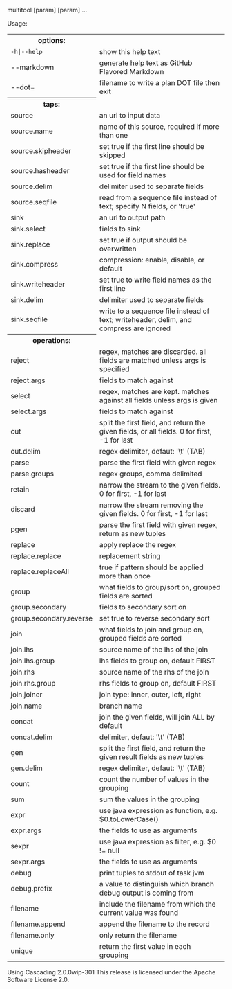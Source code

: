 multitool [param] [param] ...

Usage:
<table>
<tr><th>options:</th></tr>
<tr><td><code>-h|--help</code></td><td>show this help text</td></tr>
<tr><td>--markdown</td><td>generate help text as GitHub Flavored Markdown</td></tr>
<tr><td>--dot=<file></td><td>filename to write a plan DOT file then exit</td></tr>
<tr><th>taps:</th></tr>
<tr><td>source</td><td>an url to input data</td></tr>
<tr><td>source.name</td><td>name of this source, required if more than one</td></tr>
<tr><td>source.skipheader</td><td>set true if the first line should be skipped</td></tr>
<tr><td>source.hasheader</td><td>set true if the first line should be used for field names</td></tr>
<tr><td>source.delim</td><td>delimiter used to separate fields</td></tr>
<tr><td>source.seqfile</td><td>read from a sequence file instead of text; specify N fields, or 'true'</td></tr>
<tr><td>sink</td><td>an url to output path</td></tr>
<tr><td>sink.select</td><td>fields to sink</td></tr>
<tr><td>sink.replace</td><td>set true if output should be overwritten</td></tr>
<tr><td>sink.compress</td><td>compression: enable, disable, or default</td></tr>
<tr><td>sink.writeheader</td><td>set true to write field names as the first line</td></tr>
<tr><td>sink.delim</td><td>delimiter used to separate fields</td></tr>
<tr><td>sink.seqfile</td><td>write to a sequence file instead of text; writeheader, delim, and compress are ignored</td></tr>
<tr><th>operations:</th></tr>
<tr><td>reject</td><td>regex, matches are discarded. all fields are matched unless args is specified</td></tr>
<tr><td>reject.args</td><td>fields to match against</td></tr>
<tr><td>select</td><td>regex, matches are kept. matches against all fields unless args is given</td></tr>
<tr><td>select.args</td><td>fields to match against</td></tr>
<tr><td>cut</td><td>split the first field, and return the given fields, or all fields. 0 for first, -1 for last</td></tr>
<tr><td>cut.delim</td><td>regex delimiter, defaut: '\t' (TAB)</td></tr>
<tr><td>parse</td><td>parse the first field with given regex</td></tr>
<tr><td>parse.groups</td><td>regex groups, comma delimited</td></tr>
<tr><td>retain</td><td>narrow the stream to the given fields. 0 for first, -1 for last</td></tr>
<tr><td>discard</td><td>narrow the stream removing the given fields. 0 for first, -1 for last</td></tr>
<tr><td>pgen</td><td>parse the first field with given regex, return as new tuples</td></tr>
<tr><td>replace</td><td>apply replace the regex</td></tr>
<tr><td>replace.replace</td><td>replacement string</td></tr>
<tr><td>replace.replaceAll</td><td>true if pattern should be applied more than once</td></tr>
<tr><td>group</td><td>what fields to group/sort on, grouped fields are sorted</td></tr>
<tr><td>group.secondary</td><td>fields to secondary sort on</td></tr>
<tr><td>group.secondary.reverse</td><td>set true to reverse secondary sort</td></tr>
<tr><td>join</td><td>what fields to join and group on, grouped fields are sorted</td></tr>
<tr><td>join.lhs</td><td>source name of the lhs of the join</td></tr>
<tr><td>join.lhs.group</td><td>lhs fields to group on, default FIRST</td></tr>
<tr><td>join.rhs</td><td>source name of the rhs of the join</td></tr>
<tr><td>join.rhs.group</td><td>rhs fields to group on, default FIRST</td></tr>
<tr><td>join.joiner</td><td>join type: inner, outer, left, right</td></tr>
<tr><td>join.name</td><td>branch name</td></tr>
<tr><td>concat</td><td>join the given fields, will join ALL by default</td></tr>
<tr><td>concat.delim</td><td>delimiter, defaut: '\t' (TAB)</td></tr>
<tr><td>gen</td><td>split the first field, and return the given result fields as new tuples</td></tr>
<tr><td>gen.delim</td><td>regex delimiter, defaut: '\t' (TAB)</td></tr>
<tr><td>count</td><td>count the number of values in the grouping</td></tr>
<tr><td>sum</td><td>sum the values in the grouping</td></tr>
<tr><td>expr</td><td>use java expression as function, e.g. $0.toLowerCase()</td></tr>
<tr><td>expr.args</td><td>the fields to use as arguments</td></tr>
<tr><td>sexpr</td><td>use java expression as filter, e.g. $0 != null</td></tr>
<tr><td>sexpr.args</td><td>the fields to use as arguments</td></tr>
<tr><td>debug</td><td>print tuples to stdout of task jvm</td></tr>
<tr><td>debug.prefix</td><td>a value to distinguish which branch debug output is coming from</td></tr>
<tr><td>filename</td><td>include the filename from which the current value was found</td></tr>
<tr><td>filename.append</td><td>append the filename to the record</td></tr>
<tr><td>filename.only</td><td>only return the filename</td></tr>
<tr><td>unique</td><td>return the first value in each grouping</td></tr>
</table>

Using Cascading 2.0.0wip-301
This release is licensed under the Apache Software License 2.0.
